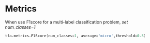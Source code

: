 # Metrics
When use F1score for a multi-label classification problem, *set num_classes=1*
```python
tfa.metrics.F1Score(num_classes=1, average='micro',threshold=0.5)
```
